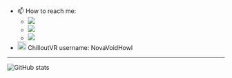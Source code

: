 
- 📫 How to reach me:
  - [<img src="https://img.shields.io/static/v1?label=Keybase&message=nvh&color=0000DF&style=flat-square&logo=keybase">](https://keybase.io/nvh)
  - <img src="https://img.shields.io/static/v1?label=Discord&message=NovaVoidHowl%235214&color=0000DF&style=flat-square&logo=discord">
  - [<img src="https://img.shields.io/discord/794347463422115881?label=TheWorldCore&logo=discord&flat-square">](https://dc.theworldcore.link/)
-  <img src="https://external-content.duckduckgo.com/ip3/chilloutvr.de.ico" width="20" /> ChilloutVR username: NovaVoidHowl

___

![GitHub stats](https://github-readme-stats-novavoidhowl.vercel.app/api?username=NovaVoidHowl&show_icons=true&theme=midnight-purple&count_private=true&ring_color=0000DF&hide_border=true&custom_title=Github%20Stats)  


<!--
### Hi there 👋
**NovaVoidHowl/NovaVoidHowl** is a ✨ _special_ ✨ repository because its `README.md` (this file) appears on your GitHub profile.

Here are some ideas to get you started:

- 🔭 I’m currently working on ...
- 🌱 I’m currently learning ...
- 👯 I’m looking to collaborate on ...
- 🤔 I’m looking for help with ...
- 💬 Ask me about ...
- 📫 How to reach me: ...
- 😄 Pronouns: ...
- ⚡ Fun fact: ...
-->
